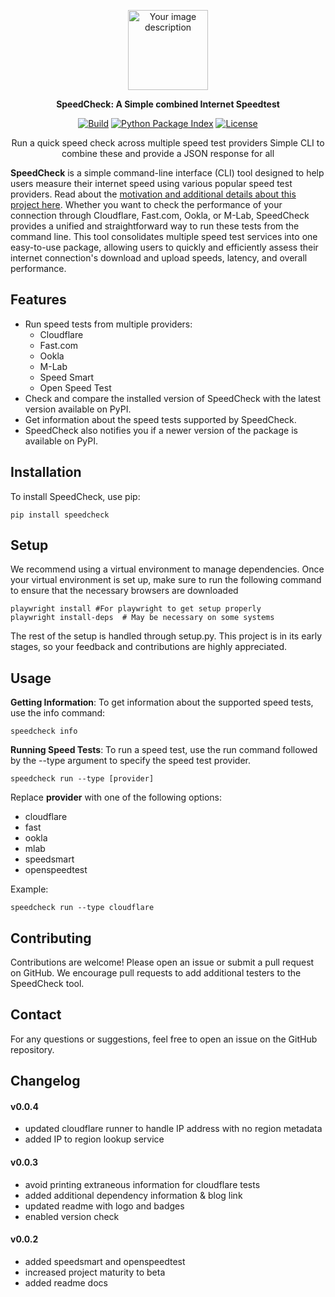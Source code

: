 <p align="center">
  <img src="https://github.com/samapriya/speedcheck/assets/6677629/f5eab7b1-ee73-4074-b1fa-662b8bc42752" width="128" height="128" alt="Your image description">
</p>

<p align="center">
  <strong>
    SpeedCheck: A Simple combined Internet Speedtest
    <a href="https://pypi.org/project/speedcheck"></a>
  </strong>
</p>

<p align="center">
  <a href="https://github.com/samapriya/speedcheck/actions/workflows/CI.yml"><img
    src="https://github.com/samapriya/speedcheck/actions/workflows/CI.yml/badge.svg"
    alt="Build"
  /></a>
  <a href="https://pypi.org/project/speedcheck"><img
    src="https://img.shields.io/pypi/v/speedcheck"
    alt="Python Package Index"
  /></a>
  <a href="https://opensource.org/licenses/Apache-2.0"><img
    src="https://img.shields.io/badge/License-Apache%202.0-blue.svg"
    alt="License"
  /></a>
</p>

<p align="center">
  Run a quick speed check across multiple speed test providers
  Simple CLI to combine these and provide a JSON response for all
</p>

**SpeedCheck** is a simple command-line interface (CLI) tool designed to help users measure their internet speed using various popular speed test providers. Read about the [motivation and additional details about this project here](https://datacommons.substack.com/p/data-commons-and-connectivity-exploring). Whether you want to check the performance of your connection through Cloudflare, Fast.com, Ookla, or M-Lab, SpeedCheck provides a unified and straightforward way to run these tests from the command line. This tool consolidates multiple speed test services into one easy-to-use package, allowing users to quickly and efficiently assess their internet connection's download and upload speeds, latency, and overall performance.


## Features

- Run speed tests from multiple providers:
  - Cloudflare
  - Fast.com
  - Ookla
  - M-Lab
  - Speed Smart
  - Open Speed Test
- Check and compare the installed version of SpeedCheck with the latest version available on PyPI.
- Get information about the speed tests supported by SpeedCheck.
- SpeedCheck also notifies you if a newer version of the package is available on PyPI.

## Installation

To install SpeedCheck, use pip:

```
pip install speedcheck
```

## Setup
We recommend using a virtual environment to manage dependencies. Once your virtual environment is set up, make sure to run the following command to ensure that the necessary browsers are downloaded

```
playwright install #For playwright to get setup properly
playwright install-deps  # May be necessary on some systems
```

The rest of the setup is handled through setup.py. This project is in its early stages, so your feedback and contributions are highly appreciated.

## Usage

**Getting Information**: To get information about the supported speed tests, use the info command:

```
speedcheck info
```

**Running Speed Tests**: To run a speed test, use the run command followed by the --type argument to specify the speed test provider.

```
speedcheck run --type [provider]
```

Replace **provider** with one of the following options:

* cloudflare
* fast
* ookla
* mlab
* speedsmart
* openspeedtest

Example:

```
speedcheck run --type cloudflare
```

## Contributing
Contributions are welcome! Please open an issue or submit a pull request on GitHub. We encourage pull requests to add additional testers to the SpeedCheck tool.

## Contact
For any questions or suggestions, feel free to open an issue on the GitHub repository.

## Changelog

#### v0.0.4
- updated cloudflare runner to handle IP address with no region metadata
- added IP to region lookup service

#### v0.0.3
- avoid printing extraneous information for cloudflare tests
- added additional dependency information & blog link
- updated readme with logo and badges
- enabled version check

#### v0.0.2
- added speedsmart and openspeedtest
- increased project maturity to beta
- added readme docs
